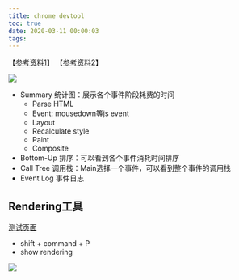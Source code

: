 ```yaml
---
title: chrome devtool
toc: true
date: 2020-03-11 00:00:03
tags:
---
```


【[参考资料1](https://zhuanlan.zhihu.com/p/29879682)】
【[参考资料2](https://juejin.im/post/5c009115f265da612859d8e2)】



![](/img/Snip20200311_1.png)
* Summary 统计图：展示各个事件阶段耗费的时间
  * Parse HTML
  * Event: mousedown等js event
  * Layout
  * Recalculate style
  * Paint
  * Composite
* Bottom-Up 排序：可以看到各个事件消耗时间排序
* Call Tree 调用栈：Main选择一个事件，可以看到整个事件的调用栈
* Event Log 事件日志


## Rendering工具
[测试页面](https://googlechrome.github.io/devtools-samples/jank/)
* shift + command + P
* show rendering

![](/img/Snip20200311_2.png)

